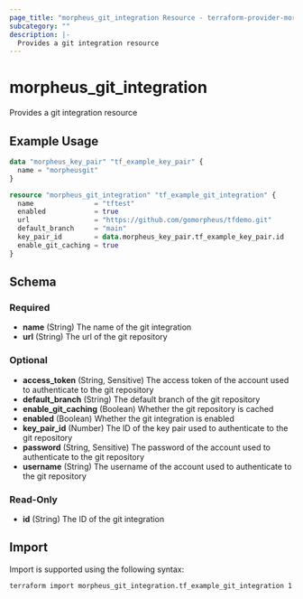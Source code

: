 ```yaml
---
page_title: "morpheus_git_integration Resource - terraform-provider-morpheus"
subcategory: ""
description: |-
  Provides a git integration resource
---
```


# morpheus_git_integration

Provides a git integration resource

## Example Usage

```terraform
data "morpheus_key_pair" "tf_example_key_pair" {
  name = "morpheusgit"
}

resource "morpheus_git_integration" "tf_example_git_integration" {
  name               = "tftest"
  enabled            = true
  url                = "https://github.com/gomorpheus/tfdemo.git"
  default_branch     = "main"
  key_pair_id        = data.morpheus_key_pair.tf_example_key_pair.id
  enable_git_caching = true
}
```

<!-- schema generated by tfplugindocs -->
## Schema

### Required

- **name** (String) The name of the git integration
- **url** (String) The url of the git repository

### Optional

- **access_token** (String, Sensitive) The access token of the account used to authenticate to the git repository
- **default_branch** (String) The default branch of the git repository
- **enable_git_caching** (Boolean) Whether the git repository is cached
- **enabled** (Boolean) Whether the git integration is enabled
- **key_pair_id** (Number) The ID of the key pair used to authenticate to the git repository
- **password** (String, Sensitive) The password of the account used to authenticate to the git repository
- **username** (String) The username of the account used to authenticate to the git repository

### Read-Only

- **id** (String) The ID of the git integration

## Import

Import is supported using the following syntax:

```shell
terraform import morpheus_git_integration.tf_example_git_integration 1
```
